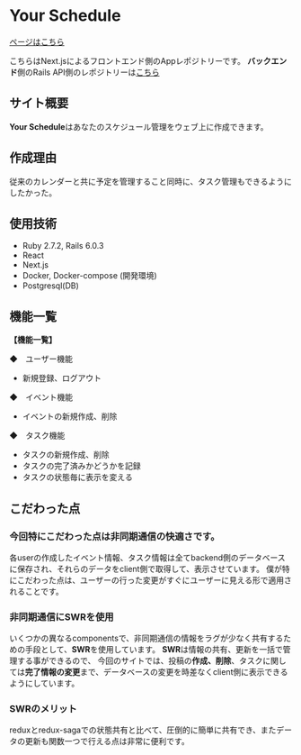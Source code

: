 # Your Schedule
[ページはこちら](https://cal-frontend.vercel.app/)

こちらはNext.jsによるフロントエンド側のAppレポジトリーです。
**バックエンド**側のRails API側のレポジトリーは[こちら](https://github.com/takaya787/cal_backend)

## サイト概要

**Your Schedule**はあなたのスケジュール管理をウェブ上に作成できます。<br>

## 作成理由　
従来のカレンダーと共に予定を管理すること同時に、タスク管理もできるようにしたかった。

## 使用技術

* Ruby 2.7.2, Rails 6.0.3
* React
* Next.js
* Docker, Docker-compose (開発環境)
* Postgresql(DB)


## 機能一覧
**【機能一覧】**

◆　ユーザー機能 
* 新規登録、ログアウト

◆　イベント機能 
* イベントの新規作成、削除

◆　タスク機能
* タスクの新規作成、削除
* タスクの完了済みかどうかを記録
* タスクの状態毎に表示を変える

## こだわった点
### 今回特にこだわった点は**非同期通信の快適さ**です。
各userの作成したイベント情報、タスク情報は全てbackend側のデータベースに保存され、それらのデータをclient側で取得して、表示させています。
僕が特にこだわった点は、ユーザーの行った変更がすぐにユーザーに見える形で適用されることです。

### 非同期通信にSWRを使用

いくつかの異なるcomponentsで、非同期通信の情報をラグが少なく共有するための手段として、**SWR**を使用しています。
**SWR**は情報の共有、更新を一括で管理する事ができるので、
今回のサイトでは、投稿の**作成、削除**、タスクに関しては**完了情報の変更**まで、データベースの変更を時差なくclient側に表示できるようにしています。

### SWRのメリット

reduxとredux-sagaでの状態共有と比べて、圧倒的に簡単に共有でき、またデータの更新も関数一つで行える点は非常に便利です。
